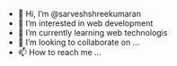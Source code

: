 - 👋 Hi, I’m @sarveshshreekumaran
- 👀 I’m interested in web development
- 🌱 I’m currently learning web technologis
- 💞️ I’m looking to collaborate on ...
- 📫 How to reach me ...

<!---
sarveshshreekumaran/sarveshshreekumaran is a ✨ special ✨ repository because its `README.md` (this file) appears on your GitHub profile.
You can click the Preview link to take a look at your changes.
--->
